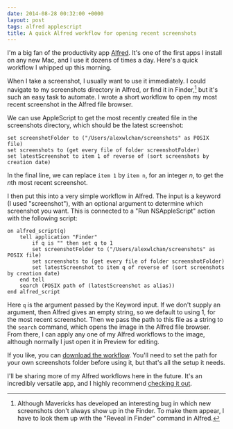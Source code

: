 ```yaml
---
date: 2014-08-28 00:32:00 +0000
layout: post
tags: alfred applescript
title: A quick Alfred workflow for opening recent screenshots
---
```


I'm a big fan of the productivity app [Alfred][alf]. It's one of the
first apps I install on any new Mac, and I use it dozens of times a day.
Here's a quick workflow I whipped up this morning.

[alf]: http://www.alfredapp.com/

When I take a screenshot, I usually want to use it immediately. I could
navigate to my screenshots directory in Alfred, or find it in Finder,[^1]
but it's such an easy task to automate.
I wrote a short workflow to open my most recent screenshot in the Alfred file browser.

<!-- summary -->

We can use AppleScript to get the most recently created file in the
screenshots directory, which should be the latest screenshot:

```applescript
set screenshotFolder to ("/Users/alexwlchan/screenshots" as POSIX file)
set screenshots to (get every file of folder screenshotFolder)
set latestScreenshot to item 1 of reverse of (sort screenshots by creation date)
```

In the final line, we can replace `item 1` by `item n`, for an
integer&nbsp;*n*, to get the *n*th most recent screenshot.

I then put this into a very simple workflow in Alfred. The input is a
keyword (I used "screenshot"), with an optional argument to determine
which screenshot you want. This is connected to a "Run NSAppleScript"
action with the following script:

```applescript
on alfred_script(q)
    tell application "Finder"
        if q is "" then set q to 1
        set screenshotFolder to ("/Users/alexwlchan/screenshots" as POSIX file)
        set screenshots to (get every file of folder screenshotFolder)
        set latestScreenshot to item q of reverse of (sort screenshots by creation date)
    end tell
    search (POSIX path of (latestScreenshot as alias))
end alfred_script
```

Here `q` is the argument passed by the Keyword input. If we don't supply
an argument, then Alfred gives an empty string, so we default to using 1,
for the most recent screenshot. Then we pass the path to this file as
a string to the `search` command, which opens the image in the Alfred
file browser. From there, I can apply any one of my Alfred workflows to
the image, although normally I just open it in Preview for editing.

If you like, you can [download the workflow](/files/open-recent-screenshots.zip).
You'll need to set the path for your own screenshots folder before using
it, but that's all the setup it needs.

I'll be sharing more of my Alfred workflows here in the future. It's an
incredibly versatile app, and I highly recommend [checking it out][alf].

[^1]: Although Mavericks has developed an interesting bug in which new
screenshots don't always show up in the Finder. To make them appear, I
have to look them up with the "Reveal in Finder" command in Alfred.
